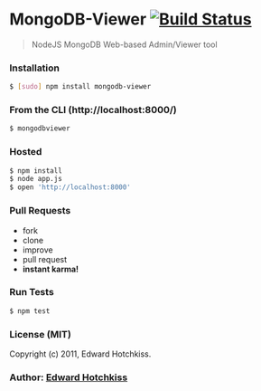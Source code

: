 
# MongoDB-Viewer [![Build Status](https://secure.travis-ci.org/edwardhotchkiss/mongodb-viewer.png)](http://travis-ci.org/edwardhotchkiss/mongodb-viewer)

> NodeJS MongoDB Web-based Admin/Viewer tool

### Installation

```bash
$ [sudo] npm install mongodb-viewer
```

### From the CLI (http://localhost:8000/)

```bash
$ mongodbviewer
```

### Hosted

```bash
$ npm install
$ node app.js
$ open 'http://localhost:8000'
```

### Pull Requests

  * fork
  * clone
  * improve
  * pull request
  * **instant karma!**

### Run Tests

``` bash
$ npm test
```

### License (MIT)

Copyright (c) 2011, Edward Hotchkiss.

### Author: [Edward Hotchkiss][0]

[0]: http://ingklabs.com/

